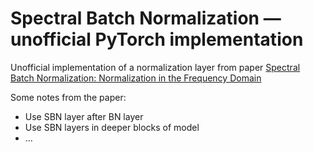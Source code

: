 # Spectral Batch Normalization &mdash; unofficial PyTorch implementation 

Unofficial implementation of a normalization layer from paper
[Spectral Batch Normalization: Normalization in the Frequency Domain](https://arxiv.org/abs/2306.16999)

Some notes from the paper: 
- Use SBN layer after BN layer
- Use SBN layers in deeper blocks of model
- ...
